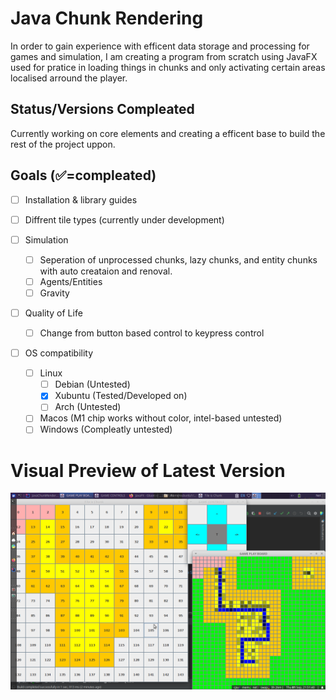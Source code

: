 # Java Chunk Rendering
In order to gain experience with efficent data storage and processing for games and simulation, I am creating a program from scratch using JavaFX used for pratice in loading things in chunks and only activating certain areas localised arround the player.

## Status/Versions Compleated
Currently working on core elements and creating a efficent base to build the rest of the project uppon.

## Goals (✅=compleated)
- [ ] Installation & library guides
- [ ] Diffrent tile types (currently under development)

- [ ] Simulation
  - [ ] Seperation of unprocessed chunks, lazy chunks, and entity chunks with auto creataion and renoval.
  - [ ] Agents/Entities
  - [ ] Gravity

- [ ] Quality of Life
  - [ ] Change from button based control to keypress control

- [ ] OS compatibility
  - [ ] Linux
    - [ ] Debian (Untested)
    - [X] Xubuntu (Tested/Developed on)
    - [ ] Arch (Untested)
  - [ ] Macos (M1 chip works without color, intel-based untested)
  - [ ] Windows (Compleatly untested)

# Visual Preview of Latest Version
![Screenshot taken of latest version](/src/com/company/ChangeLogData/MostRecentDisplay.png)
